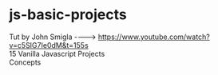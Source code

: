 # js-basic-projects

Tut by John Smigla ---->  https://www.youtube.com/watch?v=c5SIG7Ie0dM&t=155s  <br />
15 Vanilla Javascript Projects <br />
Concepts 

